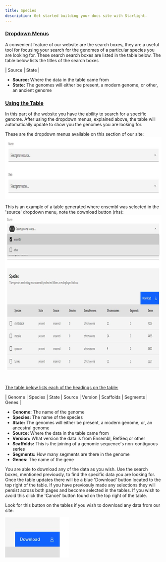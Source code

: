 ```yaml
---
title: Species 
description: Get started building your docs site with Starlight.
---
```


### <u>Dropdown Menus </u>

A convenient feature of our website are the search boxes, they are a useful tool for focusing your search for the genomes of a particular species you are looking for. These search search boxes are listed in the table below. The table below lists the titles of the search boxes

| Source | State |

<ul>
<li><b>Source:</b> Where the data in the table came from</li>
<li><b>State:</b> The genomes will either be present, a modern genome, or other, an ancient genome
</ul>


### <u> Using the Table </u>

In this part of the website you have the ability to search for a specific genome. After using the dropdown menus, explained above, the table will automatically update to show you the genomes you are looking for.

These are the dropdown menus available on this section of our site:
 <img src="/src/assets/species_dropmenu.jpg"
 width="950"
 height="200" />

 This is an example of a table generated where ensembl was selected in the 'source' dropdown menu, note the download button (rhs):
 <img src="/src/assets/species_table.jpg"
 width="1000"
 height="500"/>

 <br>
 
 <u>The table below lists each of the headings on the table:</u>


| Genome | Species | State | Source | Version | Scaffolds | Segments | Genes |

<ul>
<li><b>Genome:</b> The name of the genome
<li><b>Species:</b> The name of the species
<li><b>State:</b> The genomes will either be present, a modern genome, or, an ancestral genome
<li><b>Source:</b> Where the data in the table came from
<li><b>Version:</b> What version the data is from Ensembl, RefSeq or other
<li><b>Scaffolds:</b> This is the joining of a genomic sequence's non-contiguous series
<li><b>Segments:</b>  How many segments are there in the genome
<li><b>Genes:</b> The name of the gene
</ul>

You are able to download any of the data as you wish. Use the search boxes, mentioned previously, to find the specific data you are looking for. Once the table updates there will be a blue 'Download' button located to the top right of the table. If you have previosuly made any selections they will persist across both pages and become selected in the tables. If you wish to avoid this click the 'Cancel' button found on the top right of the table.

Look for this button on the tables if you wish to download any data from our site:

 <img src="/src/assets/download.jpg">